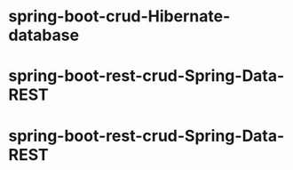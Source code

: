 # spring-boot-crud-Hibernate-database
# spring-boot-rest-crud-Spring-Data-REST
# spring-boot-rest-crud-Spring-Data-REST
